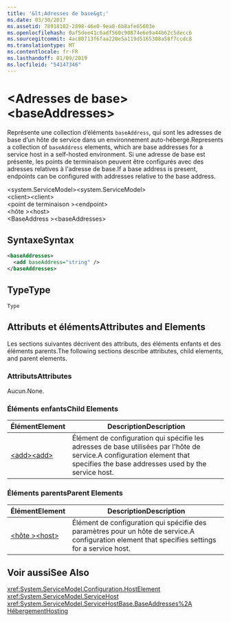 ```yaml
---
title: '&lt;Adresses de base&gt;'
ms.date: 03/30/2017
ms.assetid: 78918102-2898-46e0-9ea8-6b8afe65603e
ms.openlocfilehash: 0af5dee41c6adf560c90874e6e9a44b62c5decc6
ms.sourcegitcommit: 4ac80713f6faa220e5a119d5165308a58f7ccdc8
ms.translationtype: MT
ms.contentlocale: fr-FR
ms.lasthandoff: 01/09/2019
ms.locfileid: "54147346"
---
```

# <a name="ltbaseaddressesgt"></a><span data-ttu-id="f1806-102">&lt;Adresses de base&gt;</span><span class="sxs-lookup"><span data-stu-id="f1806-102">&lt;baseAddresses&gt;</span></span>
<span data-ttu-id="f1806-103">Représente une collection d’éléments `baseAddress`, qui sont les adresses de base d’un hôte de service dans un environnement auto-hébergé.</span><span class="sxs-lookup"><span data-stu-id="f1806-103">Represents a collection of `baseAddress` elements, which are base addresses for a service host in a self-hosted environment.</span></span> <span data-ttu-id="f1806-104">Si une adresse de base est présente, les points de terminaison peuvent être configurés avec des adresses relatives à l'adresse de base.</span><span class="sxs-lookup"><span data-stu-id="f1806-104">If a base address is present, endpoints can be configured with addresses relative to the base address.</span></span>  
  
 <span data-ttu-id="f1806-105">\<system.ServiceModel></span><span class="sxs-lookup"><span data-stu-id="f1806-105">\<system.ServiceModel></span></span>  
<span data-ttu-id="f1806-106">\<client></span><span class="sxs-lookup"><span data-stu-id="f1806-106">\<client></span></span>  
<span data-ttu-id="f1806-107">\<point de terminaison ></span><span class="sxs-lookup"><span data-stu-id="f1806-107">\<endpoint></span></span>  
<span data-ttu-id="f1806-108">\<hôte ></span><span class="sxs-lookup"><span data-stu-id="f1806-108">\<host></span></span>  
<span data-ttu-id="f1806-109">\<BaseAddress ></span><span class="sxs-lookup"><span data-stu-id="f1806-109">\<baseAddresses></span></span>  
  
## <a name="syntax"></a><span data-ttu-id="f1806-110">Syntaxe</span><span class="sxs-lookup"><span data-stu-id="f1806-110">Syntax</span></span>  
  
```xml  
<baseAddresses>
  <add baseAddress="string" />
</baseAddresses>
```  
  
## <a name="type"></a><span data-ttu-id="f1806-111">Type</span><span class="sxs-lookup"><span data-stu-id="f1806-111">Type</span></span>  
 `Type`  
  
## <a name="attributes-and-elements"></a><span data-ttu-id="f1806-112">Attributs et éléments</span><span class="sxs-lookup"><span data-stu-id="f1806-112">Attributes and Elements</span></span>  
 <span data-ttu-id="f1806-113">Les sections suivantes décrivent des attributs, des éléments enfants et des éléments parents.</span><span class="sxs-lookup"><span data-stu-id="f1806-113">The following sections describe attributes, child elements, and parent elements.</span></span>  
  
### <a name="attributes"></a><span data-ttu-id="f1806-114">Attributs</span><span class="sxs-lookup"><span data-stu-id="f1806-114">Attributes</span></span>  
 <span data-ttu-id="f1806-115">Aucun.</span><span class="sxs-lookup"><span data-stu-id="f1806-115">None.</span></span>  
  
### <a name="child-elements"></a><span data-ttu-id="f1806-116">Éléments enfants</span><span class="sxs-lookup"><span data-stu-id="f1806-116">Child Elements</span></span>  
  
|<span data-ttu-id="f1806-117">Élément</span><span class="sxs-lookup"><span data-stu-id="f1806-117">Element</span></span>|<span data-ttu-id="f1806-118">Description</span><span class="sxs-lookup"><span data-stu-id="f1806-118">Description</span></span>|  
|-------------|-----------------|  
|[<span data-ttu-id="f1806-119">\<add></span><span class="sxs-lookup"><span data-stu-id="f1806-119">\<add></span></span>](../../../../../docs/framework/configure-apps/file-schema/wcf/add-of-baseaddresses.md)|<span data-ttu-id="f1806-120">Élément de configuration qui spécifie les adresses de base utilisées par l'hôte de service.</span><span class="sxs-lookup"><span data-stu-id="f1806-120">A configuration element that specifies the base addresses used by the service host.</span></span>|  
  
### <a name="parent-elements"></a><span data-ttu-id="f1806-121">Éléments parents</span><span class="sxs-lookup"><span data-stu-id="f1806-121">Parent Elements</span></span>  
  
|<span data-ttu-id="f1806-122">Élément</span><span class="sxs-lookup"><span data-stu-id="f1806-122">Element</span></span>|<span data-ttu-id="f1806-123">Description</span><span class="sxs-lookup"><span data-stu-id="f1806-123">Description</span></span>|  
|-------------|-----------------|  
|[<span data-ttu-id="f1806-124">\<hôte ></span><span class="sxs-lookup"><span data-stu-id="f1806-124">\<host></span></span>](../../../../../docs/framework/configure-apps/file-schema/wcf/host.md)|<span data-ttu-id="f1806-125">Élément de configuration qui spécifie des paramètres pour un hôte de service.</span><span class="sxs-lookup"><span data-stu-id="f1806-125">A configuration element that specifies settings for a service host.</span></span>|  
  
## <a name="see-also"></a><span data-ttu-id="f1806-126">Voir aussi</span><span class="sxs-lookup"><span data-stu-id="f1806-126">See Also</span></span>  
 <xref:System.ServiceModel.Configuration.HostElement>  
 <xref:System.ServiceModel.ServiceHost>  
 <xref:System.ServiceModel.ServiceHostBase.BaseAddresses%2A>  
 [<span data-ttu-id="f1806-127">Hébergement</span><span class="sxs-lookup"><span data-stu-id="f1806-127">Hosting</span></span>](../../../../../docs/framework/wcf/feature-details/hosting.md)
